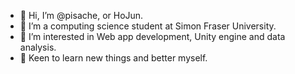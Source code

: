 - 👋 Hi, I’m @pisache, or HoJun.
- 🏫 I’m a computing science student at Simon Fraser University.
- 👀 I’m interested in Web app development, Unity engine and data analysis.
- 🤔 Keen to learn new things and better myself. 

<!---
pisache/pisache is a ✨ special ✨ repository because its `README.md` (this file) appears on your GitHub profile.
You can click the Preview link to take a look at your changes.
--->
